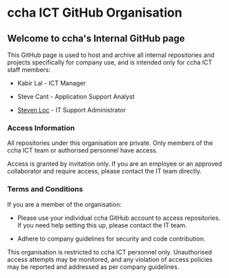 # ccha ICT GitHub Organisation
## Welcome to ccha's Internal GitHub page

This GitHub page is used to host and archive all internal repositories and projects specifically for company use, and is intended only for ccha ICT staff members:

- Kabir Lal - ICT Manager

- Steve Cant - Application Support Analyst

- [Steven Loc](https://github.com/ccha-StevenL) - IT Support Administrator


### Access Information
All repositories under this organisation are private. Only members of the ccha ICT team or authorised personnel have access.

Access is granted by invitation only. If you are an employee or an approved collaborator and require access, please contact the IT team directly.

### Terms and Conditions
If you are a member of the organisation:

- Please use your individual ccha GitHub account to access repositories. If you need help setting this up, please contact the IT team.
  
- Adhere to company guidelines for security and code contribution.

This organisation is restricted to ccha ICT personnel only. Unauthorised access attempts may be monitored, and any violation of access policies may be reported and addressed as per company guidelines. 
